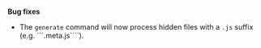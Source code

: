 **Bug fixes**

* The ```generate``` command will now process hidden files with a ```.js``` suffix (e.g. ```.meta.js````).